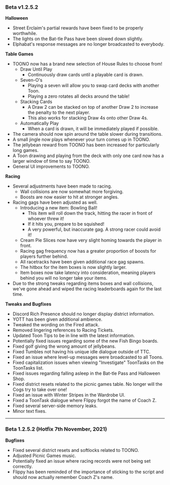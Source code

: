 ### Beta v1.2.5.2

**Halloween**
- Street Erclaim's partial rewards have been fixed to be properly worthwhile.
- The lights on the Bat-tle Pass have been slowed down slightly.
- Elphabat's response messages are no longer broadcasted to everybody.

**Table Games**
- TOONO now has a brand new selection of House Rules to choose from!
  - Draw Until Play
    - Continuously draw cards until a playable card is drawn.
  - Seven-O's
    - Playing a seven will allow you to swap card decks with another Toon.
    - Playing a zero rotates all decks around the table!
  - Stacking Cards
    - A Draw 2 can be stacked on top of another Draw 2 to increase the penalty to the next player.
    - This also works for stacking Draw 4s onto other Draw 4s.
  - Automatically Play
    - When a card is drawn, it will be immediately played if possible.
- The camera should now spin around the table slower during transitions.
- A small jingle now plays whenever your turn comes up in TOONO.
- The jellybean reward from TOONO has been increased for particularly long games.
- A Toon drawing and playing from the deck with only one card now has a larger window of time to say TOONO.
- General UI improvements to TOONO.

**Racing**
- Several adjustments have been made to racing.
  - Wall collisions are now somewhat more forgiving.
  - Boosts are now easier to hit at stronger angles.
- Racing gags have been adjusted as well.
  - Introducing a new item: Bowling Ball!
    - This item will roll down the track, hitting the racer in front of whoever threw it!
    - If it hits you, prepare to be squished!
    - A very powerful, but inaccurate gag. A strong racer could avoid it!
  - Cream Pie Slices now have very slight homing towards the player in front.
  - Racing gag frequency now has a greater proportion of boosts for players further behind.
  - All racetracks have been given additional race gag spawns.
  - The hitbox for the item boxes is now slightly larger.
  - Item boxes now take latency into consideration, meaning players behind you will no longer take your items. 
- Due to the strong tweaks regarding items boxes and wall collisions, we've gone ahead and wiped the racing leaderboards again for the last time.

**Tweaks and Bugfixes**
- Discord Rich Presence should no longer display district information.
- YOTT has been given additional ambience.
- Tweaked the wording on the Fired attack.
- Removed lingering references to Racing Tickets.
- Updated Toon Tips to be in line with the latest information.
- Potentially fixed issues regarding some of the new Fish Bingo boards.
- Fixed golf giving the wrong amount of jellybeans.
- Fixed Tumbles not having his unique idle dialogue outside of TTC.
- Fixed an issue where level-up messages were broadcasted to all Toons.
- Fixed capitalization issues when viewing "Investigate" ToonTasks on the ToonTasks list.
- Fixed issues regarding falling asleep in the Bat-tle Pass and Halloween Shop.
- Fixed district resets related to the picnic games table. No longer will the Cogs try to take over one!
- Fixed an issue with Winter Stripes in the Wardrobe UI.
- Fixed a ToonTask dialogue where Flippy forgot the name of Coach Z.
- Fixed several server-side memory leaks.
- Minor text fixes.

-----

### Beta 1.2.5.2 (Hotfix 7th November, 2021)

**Bugfixes**

- Fixed several district resets and softlocks related to TOONO.
- Adjusted Picnic Games music.
- Potentially fixed an issue where racing records were not being set correctly.
- Flippy has been reminded of the importance of sticking to the script and should now actually remember Coach Z's name.